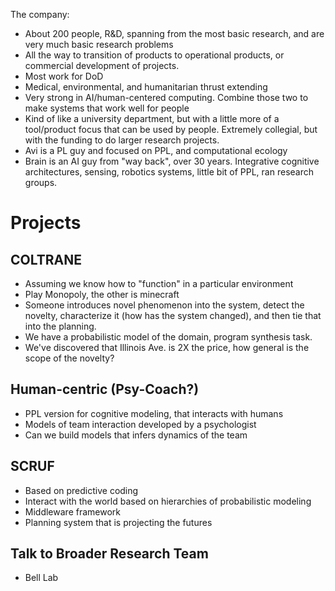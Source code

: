 The company:
* About 200 people, R&D, spanning from the most basic research,
  and are very much basic research problems
* All the way to transition of products to operational products,
  or commercial development of projects.
* Most work for DoD
* Medical, environmental, and humanitarian thrust extending
* Very strong in AI/human-centered computing. Combine those two to
  make systems that work well for people
* Kind of like a university department, but with a little more of a
  tool/product focus that can be used by people. Extremely collegial,
  but with the funding to do larger research projects.
* Avi is a PL guy and focused on PPL, and computational ecology
* Brain is an AI guy from "way back", over 30 years. Integrative cognitive
  architectures, sensing, robotics systems, little bit of PPL, ran research
  groups.

# Projects
## COLTRANE
* Assuming we know how to "function" in a particular environment
* Play Monopoly, the other is minecraft
* Someone introduces novel phenomenon into the system, detect the novelty,
  characterize it (how has the system changed), and then tie that into the
  planning.
* We have a probabilistic model of the domain, program synthesis task.
* We've discovered that Illinois Ave. is 2X the price, how general is the scope
  of the novelty?

## Human-centric (Psy-Coach?)
* PPL version for cognitive modeling, that interacts with humans
* Models of team interaction developed by a psychologist
* Can we build models that infers dynamics of the team

## SCRUF
* Based on predictive coding
* Interact with the world based on hierarchies of probabilistic modeling
* Middleware framework
* Planning system that is projecting the futures

## Talk to Broader Research Team
* Bell Lab
